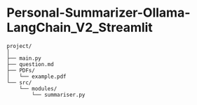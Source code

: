# Personal-Summarizer-Ollama-LangChain_V2_Streamlit

```
project/
│
├── main.py
├── question.md
├── PDFs/
│   └── example.pdf
└── src/
    └── modules/
        └── summariser.py
```
